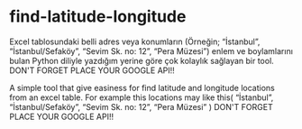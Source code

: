 # find-latitude-longitude

Excel tablosundaki belli adres veya konumların (Örneğin; “İstanbul”, “İstanbul/Sefaköy”, “Sevim Sk. no: 12”, “Pera Müzesi”) enlem ve boylamlarını bulan Python diliyle yazdığım yerine göre çok kolaylık sağlayan bir tool. DON'T FORGET PLACE YOUR GOOGLE API!! 

A simple tool that give easiness for find latitude and longitude locations from an excel table. For example this locations may like this( “İstanbul”, “İstanbul/Sefaköy”, “Sevim Sk. no: 12”, “Pera Müzesi” )  DON'T FORGET PLACE YOUR GOOGLE API!! 


